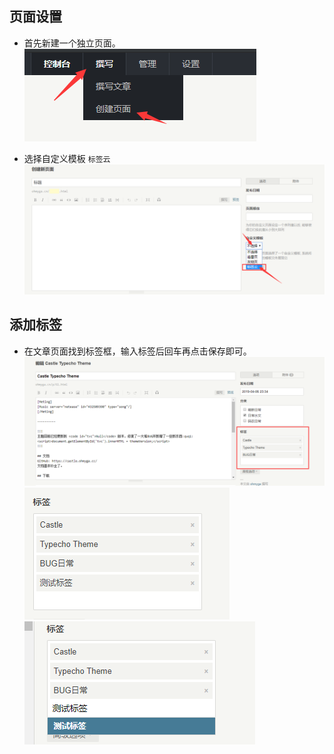 ## 页面设置
- 首先新建一个独立页面。<br>
![](_media/links1.png)

- 选择自定义模板 `标签云`<br>
![](_media/tags1.png)

## 添加标签
- 在文章页面找到标签框，输入标签后回车再点击保存即可。<br>
![](_media/tags2.png)
![](_media/tags3.png)
![](_media/tags4.png)